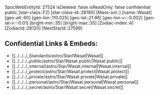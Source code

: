 ﻿---
location: [21.98,-110.025,60]
type: Star
tags:
- astro/Star

---
SpocWebEntityId: 27524
isDeleted: false
isReadOnly: false
confidential: public
[star-class::F2]
[star-class-id::28190]
[Mass-sol::]
[name::Wasat]
[geo-alt::60]
[geo-lon::110.025]
[geo-lat::21.98]
[geo-lon-v::-0.002]
[geo-lat-v::-0.01]
[bright-min::35]
[bright-max::35]
[Zodiac-index::4]
[ZodiacId::28120]
[NextStarId::27599]



## Confidential Links & Embeds: 
- [[../../../_Standards/astro/Star/Wasat|Wasat]] 
- [[../../../_public/astro/Star/Wasat.public|Wasat.public]] 
- [[../../../_internal/astro/Star/Wasat.internal|Wasat.internal]] 
- [[../../../_protect/astro/Star/Wasat.protect|Wasat.protect]] 
- [[../../../_private/astro/Star/Wasat.private|Wasat.private]] 
- [[../../../_personal/astro/Star/Wasat.personal|Wasat.personal]] 
- [[../../../_secret/astro/Star/Wasat.secret|Wasat.secret]] 
